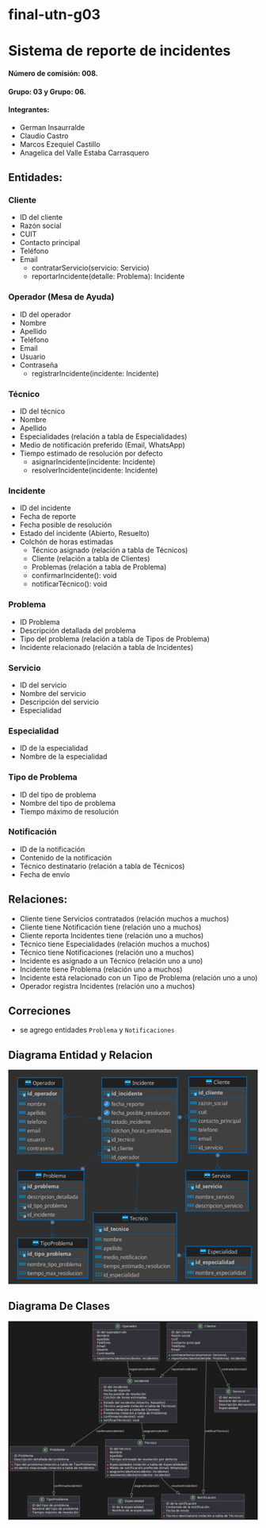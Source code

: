 # final-utn-g03

# Sistema de reporte de incidentes

#### Número de comisión: 008.
#### Grupo: 03 y Grupo: 06.
 #### Integrantes:
- German Insaurralde
- Claudio Castro
- Marcos Ezequiel Castillo 
- Anagelica del Valle Estaba Carrasquero


## Entidades:

### Cliente
- ID del cliente
- Razón social
- CUIT
- Contacto principal
- Teléfono
- Email
    + contratarServicio(servicio: Servicio)
    + reportarIncidente(detalle: Problema): Incidente

### Operador (Mesa de Ayuda)
- ID del operador
- Nombre
- Apellido
- Teléfono
- Email
- Usuario
- Contraseña
    + registrarIncidente(incidente: Incidente)

### Técnico
- ID del técnico
- Nombre
- Apellido
- Especialidades (relación a tabla de Especialidades)
- Medio de notificación preferido (Email, WhatsApp)
- Tiempo estimado de resolución por defecto
    + asignarIncidente(incidente: Incidente)
    + resolverIncidente(incidente: Incidente)

### Incidente
- ID del incidente
- Fecha de reporte
- Fecha posible de resolución
- Estado del incidente (Abierto, Resuelto)
- Colchón de horas estimadas
    - Técnico asignado (relación a tabla de Técnicos)
    - Cliente (relación a tabla de Clientes)
    - Problemas (relación a tabla de Problema)
    + confirmarIncidente(): void
    + notificarTécnico(): void

### Problema
- ID Problema
- Descripción detallada del problema
- Tipo del problema (relación a tabla de Tipos de Problema)
- Incidente relacionado (relación a tabla de Incidentes)

### Servicio
- ID del servicio
- Nombre del servicio
- Descripción del servicio
- Especialidad

### Especialidad
- ID de la especialidad
- Nombre de la especialidad

### Tipo de Problema
- ID del tipo de problema
- Nombre del tipo de problema
- Tiempo máximo de resolución

### Notificación
- ID de la notificación
- Contenido de la notificación
- Técnico destinatario (relación a tabla de Técnicos)
- Fecha de envío

## Relaciones:

- Cliente tiene Servicios contratados (relación muchos a muchos)
- Cliente tiene Notificación tiene (relación uno a muchos)
- Cliente reporta Incidentes tiene (relación uno a muchos)
- Técnico tiene Especialidades (relación muchos a muchos)
- Técnico tiene Notificaciones (relación uno a muchos)
- Incidente es asignado a un Técnico (relación uno a uno)
- Incidente tiene Problema (relación uno a muchos)
- Incidente está relacionado con un Tipo de Problema (relación uno a uno)
- Operador registra Incidentes (relación uno a muchos)


## Correciones 
- se agrego entidades `Problema` y `Notificaciones`
## Diagrama Entidad y Relacion
![DER](./uml-der.png)
## Diagrama De Clases
![Diagrama De Clases](./uml.png)
